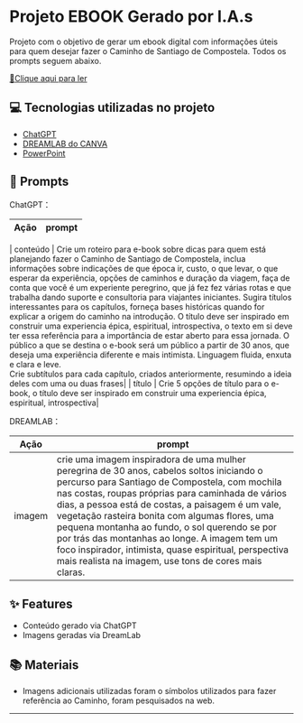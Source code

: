 

# Projeto EBOOK Gerado por I.A.s


Projeto com o objetivo de gerar um ebook digital com informações úteis para quem desejar fazer o Caminho de Santiago de Compostela. 
Todos os prompts seguem abaixo.

<a href="https://github.com/Prii85/prompts-recipe-to-create-a-ebook/blob/main/output/ebook%20-%20css%20jedi%20output.pdf" title="View PDF now"> 📕Clique aqui para ler</a>

## 💻 Tecnologias utilizadas no projeto

- [ChatGPT](https://chat.openai.com/) 
- [DREAMLAB do CANVA](https://www.canva.com/dream-lab)
- [PowerPoint](https://www.microsoft.com/en/microsoft-365/powerpoint)

## 🧠 Prompts


ChatGPT：

|   Ação   | prompt                                                                                                                                                                                                                                                                         |
| :------: | ------------------------------------------------------------------------------------------------------------------------------------------------------------------------------------------------------------------------------------------------------------------------------ |

| conteúdo | Crie um roteiro para e-book sobre dicas para quem está planejando fazer o Caminho de Santiago de Compostela, inclua informações sobre indicações de que época ir, custo, o que levar, o que esperar da experiência, opções de caminhos e duração da viagem, faça de conta que você é um experiente peregrino, que já fez fez várias rotas e que trabalha dando suporte e consultoria para viajantes iniciantes. Sugira títulos interessantes para os capítulos, forneça bases históricas quando for explicar a origem do caminho na introdução. O título deve ser inspirado em construir uma experiencia épica, espiritual, introspectiva, o texto em si deve ter essa referência  para a importância de estar aberto para essa jornada. O público a que se destina o e-book será um público a partir de 30 anos, que deseja uma experiência diferente e mais intimista. Linguagem fluida, enxuta e clara e leve.  
Crie subtítulos para cada capítulo, criados anteriormente, resumindo a ideia deles com uma ou duas frases|
|  título  | Crie 5 opções de título para o e-book, o título deve ser inspirado em construir uma experiencia épica, espiritual, introspectiva|


DREAMLAB：

|  Ação  | prompt                                                                                 |
| :----: | -------------------------------------------------------------------------------------- |
| imagem | crie uma imagem inspiradora de uma mulher peregrina de 30 anos, cabelos soltos iniciando o percurso para Santiago de Compostela, com mochila nas costas, roupas próprias para caminhada de vários dias, a pessoa está de costas, a paisagem é um vale,  vegetação rasteira bonita com algumas flores, uma pequena montanha ao fundo, o sol querendo se por por trás das montanhas ao longe. A imagem tem um foco inspirador, intimista, quase espiritual, perspectiva mais realista na imagem, use tons de cores mais claras. |

## ✨ Features

- Conteúdo gerado via ChatGPT
- Imagens geradas via DreamLab

## 📚 Materiais

- Imagens adicionais utilizadas foram o símbolos utilizados para fazer referência ao Caminho, foram pesquisados na web.



---
